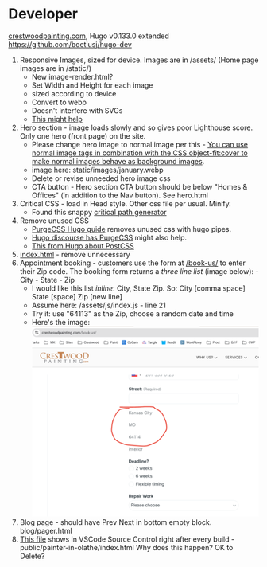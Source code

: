 # Developer

[crestwoodpainting.com](https://crestwoodpainting.com),
Hugo v0.133.0 extended
<https://github.com/boetiusj/hugo-dev>

1.  Responsive Images, sized for device. Images are in /assets/ (Home page images are in /static/)
    - New image-render.html?
    - Set Width and Height for each image
    - sized according to device
    - Convert to webp
    - Doesn't interfere with SVGs
    - [This might help](https://www.brycewray.com/posts/2022/06/responsive-optimized-images-hugo/)    
2.  Hero section - image loads slowly and so gives poor Lighthouse score. Only one hero (front page) on the site.
    - Please change hero image to normal image per this - [You can use normal image tags in combination with the CSS object-fit:cover to make normal images behave as background images](https://www.corewebvitals.io/pagespeed/optimize-images-for-core-web-vitals).
    - image here: static/images/january.webp
    - Delete or revise unneeded hero image css
    - CTA button - Hero section CTA button should be below "Homes & Offices" (in addition to the Nav button). See hero.html
3.  Critical CSS - load in Head style. Other css file per usual. Minify.
    - Found this snappy [critical path generator](https://jonassebastianohlsson.com/criticalpathcssgenerator/)
4.  Remove unused CSS 
    - [PurgeCSS Hugo guide](https://purgecss.com/guides/hugo.html) removes unused css with hugo pipes. 
    - [Hugo discourse has PurgeCSS](https://discourse.gohugo.io/t/hugo-guide-added-to-the-purgecss-docs/39422/6) might also help.
    - [This from Hugo about PostCSS](https://gohugo.io/hugo-pipes/postprocess/#css-purging-with-postcss)
5.  [index.html](/home/mike/hugo/index.html) - remove unnecessary 
5.  Appointment booking - customers use the form at [/book-us/](https://crestwoodpainting.com/book-us/) to enter their Zip code. The booking form returns a _three line list_ (image below):
        - City
        - State
        - Zip
    - I would like this list _inline_: City, State Zip. So: City [comma space] State [space] Zip [new line]
    - Assume here: /assets/js/index.js - line 21
    - Try it: use "64113" as the Zip, choose a random date and time
    - Here's the image: ![Booking Form pre-populated](assets/images/other/City_State_Zip.png)
6.  Blog page - should have Prev Next in bottom empty block. blog/pager.html
7.  [This file](public/painter-in-olathe/index.html) shows in VSCode Source Control right after every build - public/painter-in-olathe/index.html  Why does this happen? OK to Delete?
